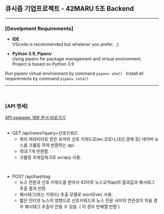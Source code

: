 ## 큐시즘 기업프로젝트 - 42MARU 5조 Backend

-------
### [Develpment Requirements]  

- **IDE**  
VScode is recommended but whatever you prefer.. ;)  

- **Python 3.9, Pipenv**  
Using pipenv for package management and virtual environment.  
Project is based on Python 3.9  

Run pipenv virtual environment by command ```pipenv shell ```
Install all requirements by command ```pipenv intall```

--------
<br>  

### [API 명세]
[API swagger 개발 문서 바로가기](http://3.37.205.195:8000/swagger/)  
<br>

- GET /api/news?query=선호키워드  
    - 쿼리 파라미터로 받은 유저의 선호 키워드로(ex.코로나,대선,경제 등) 네이버 뉴스를 크롤링 하여 반환하는 api.
    - 최대 7개 반환함.
    - 크롤링 프레임워크로 scrapy 사용.

<br>

- POST /api/hashtag
    - 뉴스 전문과 선호 키워드를 받아서 42마루 뉴스요약api의 결과값과 해시태그 추출 결과 반환.
    - 해시태그(또는 키워드) 추출 모델로 word2vec 사용.
    - 짧은 인터넷 뉴스의 영향으로 선호키워드와 뉴스 전문 사이의 연관성이 적을 경우 해시태그 추출이 안될 수 있음. ( 이 경우 빈배열 반환 )